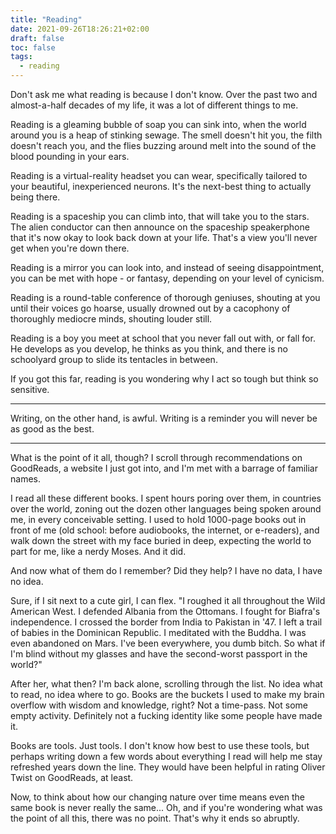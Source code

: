 ```yaml
---
title: "Reading"
date: 2021-09-26T18:26:21+02:00
draft: false
toc: false
tags: 
  - reading
---
```


Don't ask me what reading is because I don't know. Over the past two and almost-a-half decades of my life, it was a lot of different things to me.

Reading is a gleaming bubble of soap you can sink into, when the world around you is a heap of stinking sewage. The smell doesn't hit you, the filth doesn't reach you, and the flies buzzing around melt into the sound of the blood pounding in your ears.

Reading is a virtual-reality headset you can wear, specifically tailored to your beautiful, inexperienced neurons. It's the next-best thing to actually being there.

Reading is a spaceship you can climb into, that will take you to the stars. The alien conductor can then announce on the spaceship speakerphone that it's now okay to look back down at your life. That's a view you'll never get when you're down there.

Reading is a mirror you can look into, and instead of seeing disappointment, you can be met with hope - or fantasy, depending on your level of cynicism.

Reading is a round-table conference of thorough geniuses, shouting at you until their voices go hoarse, usually drowned out by a cacophony of thoroughly mediocre minds, shouting louder still.

Reading is a boy you meet at school that you never fall out with, or fall for. He develops as you develop, he thinks as you think, and there is no schoolyard group to slide its tentacles in between.

If you got this far, reading is you wondering why I act so tough but think so sensitive.

---

Writing, on the other hand, is awful. Writing is a reminder you will never be as good as the best.

---

What is the point of it all, though? I scroll through recommendations on GoodReads, a website I just got into, and I'm met with a barrage of familiar names.

I read all these different books. I spent hours poring over them, in countries over the world, zoning out the dozen other languages being spoken around me, in every conceivable setting. I used to hold 1000-page books out in front of me (old school: before audiobooks, the internet, or e-readers), and walk down the street with my face buried in deep, expecting the world to part for me, like a nerdy Moses. And it did.

And now what of them do I remember? Did they help? I have no data, I have no idea.

Sure, if I sit next to a cute girl, I can flex. "I roughed it all throughout the Wild American West. I defended Albania from the Ottomans. I fought for Biafra's independence. I crossed the border from India to Pakistan in '47. I left a trail of babies in the Dominican Republic. I meditated with the Buddha. I was even abandoned on Mars. I've been everywhere, you dumb bitch. So what if I'm blind without my glasses and have the second-worst passport in the world?"

After her, what then? I'm back alone, scrolling through the list. No idea what to read, no idea where to go. Books are the buckets I used to make my brain overflow with wisdom and knowledge, right? Not a time-pass. Not some empty activity. Definitely not a fucking identity like some people have made it.

Books are tools. Just tools. I don't know how best to use these tools, but perhaps writing down a few words about everything I read will help me stay refreshed years down the line. They would have been helpful in rating Oliver Twist on GoodReads, at least.

Now, to think about how our changing nature over time means even the same book is never really the same... Oh, and if you're wondering what was the point of all this, there was no point. That's why it ends so abruptly.